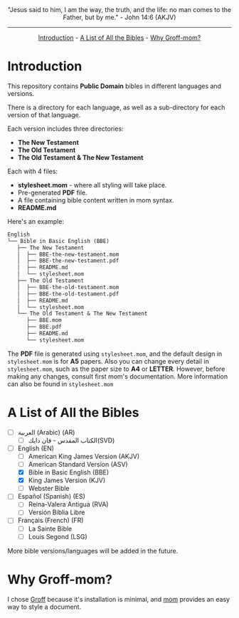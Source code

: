 <div align="center">
"Jesus said to him, I am the way, the truth, and the life: no man comes to the Father, but by me." - John 14:6 (AKJV)
</div>

<hr>

<div align="center">
    <a href="https://github.com/0xR3V/Bibles#introduction">Introduction</a>
    -
    <a href="https://github.com/0xR3V/Bibles#a-list-of-all-the-bibles">A List of All the Bibles</a>
    -
    <a href="https://github.com/0xR3V/Bibles#why-groff-mom">Why Groff-mom?</a>
</div>

# Introduction
This repository contains **Public Domain** bibles in different languages and versions.

There is a directory for each language, as well as a sub-directory for each version of that language.

Each version includes three directories:
- **The New Testament**
- **The Old Testament**
- **The Old Testament & The New Testament**

Each with 4 files:
- **stylesheet.mom** - where all styling will take place.
- Pre-generated **PDF** file.
- A file containing bible content written in mom syntax.
- **README.md**

Here's an example:
```txt
English
└── Bible in Basic English (BBE)
   ├── The New Testament
   │  ├── BBE-the-new-testament.mom
   │  ├── BBE-the-new-testament.pdf
   │  ├── README.md
   │  └── stylesheet.mom
   ├── The Old Testament
   │  ├── BBE-the-old-testament.mom
   │  ├── BBE-the-old-testament.pdf
   │  ├── README.md
   │  └── stylesheet.mom
   └── The Old Testament & The New Testament
      ├── BBE.mom
      ├── BBE.pdf
      ├── README.md
      └── stylesheet.mom
```

The **PDF** file is generated using `stylesheet.mom`, and the default design in `stylesheet.mom` is for **A5** papers. Also you can change every detail in `stylesheet.mom`,  such as the paper size to **A4** or **LETTER**.
However, before making any changes, consult first mom's documentation. More information can also be found in `stylesheet.mom`


# A List of All the Bibles
- [ ] العربية (Arabic) (AR)
	- [ ] الكتاب المقدس - فان دايك(SVD)
- [ ] English (EN)
	- [ ] American King James Version (AKJV)
	- [ ] American Standard Version (ASV)
	- [x] Bible in Basic English (BBE)
	- [x] King James Version (KJV)
	- [ ] Webster Bible
- [ ] Español (Spanish) (ES)
	- [ ] Reina-Valera Antigua (RVA)
	- [ ] Versión Biblia Libre
- [ ] Français (French) (FR)
	- [ ] La Sainte Bible
	- [ ] Louis Segond (LSG)

More bible versions/languages will be added in the future.


# Why Groff-mom?
I chose [Groff](https://www.gnu.org/software/groff/) because it's installation is minimal, and [mom](https://www.schaffter.ca/mom/mom-01.html) provides an easy way to style a document.

